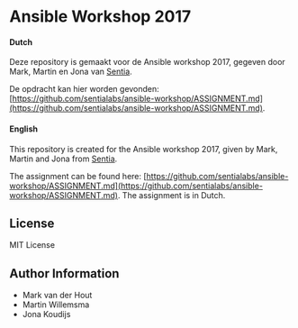 Ansible Workshop 2017
=====================

#### Dutch

Deze repository is gemaakt voor de Ansible workshop 2017, gegeven door Mark, Martin en Jona van [Sentia](https://sentia.com).

De opdracht kan hier worden gevonden: [https://github.com/sentialabs/ansible-workshop/ASSIGNMENT.md](https://github.com/sentialabs/ansible-workshop/ASSIGNMENT.md).

#### English

This repository is created for the Ansible workshop 2017, given by Mark, Martin and Jona from [Sentia](https://sentia.com).

The assignment can be found here: [https://github.com/sentialabs/ansible-workshop/ASSIGNMENT.md](https://github.com/sentialabs/ansible-workshop/ASSIGNMENT.md). The assignment is in Dutch.

License
-------

MIT License

Author Information
------------------
- Mark van der Hout
- Martin Willemsma
- Jona Koudijs
